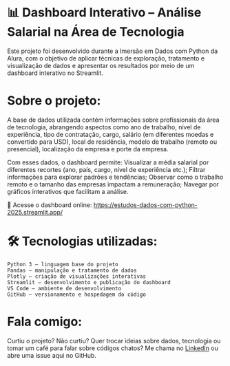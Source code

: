 # 📊 Dashboard Interativo – Análise Salarial na Área de Tecnologia
Este projeto foi desenvolvido durante a Imersão em Dados com Python da Alura, com o objetivo de aplicar técnicas de exploração, tratamento e visualização de dados e apresentar os resultados por meio de um dashboard interativo no Streamlit.

# Sobre o projeto: 
A base de dados utilizada contém informações sobre profissionais da área de tecnologia, abrangendo aspectos como ano de trabalho, nível de experiência, tipo de contratação, cargo, salário (em diferentes moedas e convertido para USD), local de residência, modelo de trabalho (remoto ou presencial), localização da empresa e porte da empresa.

Com esses dados, o dashboard permite:
    Visualizar a média salarial por diferentes recortes (ano, país, cargo, nível de experiência etc.);
    Filtrar informações para explorar padrões e tendências;
    Observar como o trabalho remoto e o tamanho das empresas impactam a remuneração;
    Navegar por gráficos interativos que facilitam a análise.

🔗 Acesse o dashboard online: https://estudos-dados-com-python-2025.streamlit.app/

# 🛠️ Tecnologias utilizadas: 

    Python 3 – linguagem base do projeto
    Pandas – manipulação e tratamento de dados
    Plotly – criação de visualizações interativas
    Streamlit – desenvolvimento e publicação do dashboard
    VS Code – ambiente de desenvolvimento
    GitHub – versionamento e hospedagem do código

# Fala comigo: 
Curtiu o projeto? Não curtiu? Quer trocar ideias sobre dados, tecnologia ou tomar um café para falar sobre códigos chatos?
Me chama no [LinkedIn](www.linkedin.com/in/annaclaradorea) ou abre uma issue aqui no GitHub. 

